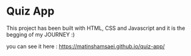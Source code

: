 # Quiz App

This project has been built with HTML, CSS and Javascript and it is the begging of my JOURNEY :)

you can see it here : https://matinshamsaei.github.io/quiz-app/
